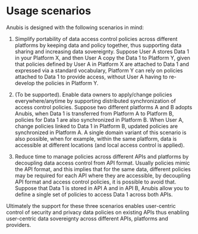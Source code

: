 # Usage scenarios

Anubis is designed with the following scenarios in mind:

1. Simplify portability of data access control policies across different
  platforms by keeping data and policy together, thus supporting data sharing
  and increasing data sovereignty.
  Suppose User A stores Data 1 in your Platform X, and then User A
  copy the Data 1 to Platform Y, given that policies defined by User A in
  Platform X are attached to Data 1 and expressed via a standard vocabulary,
  Platform Y can rely on policies attached to Data 1 to provide access,
  without User A having to re-develop the policies in Platform Y.

1. (To be supported). Enable data owners to apply/change policies
  everywhere/anytime by supporting distributed synchronization of
  access control policies. Suppose two different platforms
  A and B adopts Anubis, when Data 1 is transferred from Platform A to
  Platform B, policies for Data 1 are also synchronized in Platform B.
  When User A, change policies linked to Data 1 in Platform B, updated policies
  are synchronized in Platform A. A single domain variant of this scenario
  is also possible, when for example, within the same platform, data is
  accessible at different locations (and local access control is applied).

1. Reduce time to manage policies across different APIs and platforms by
  decoupling data access control from API format. Usually policies mimic
  the API format, and this implies that for the same data, different policies
  may be required for each API where they are accessible, by decoupling API
  format and access control policies, it is possible to avoid that.
  Suppose that Data 1 is stored in API A and in API B, Anubis allow you
  to define a single set of policies to access Data 1 across both APIs.

Ultimately the support for these three scenarios enables user-centric control
of security and privacy data policies on existing APIs thus enabling
user-centric data sovereignty across different APIs, platforms and providers.
